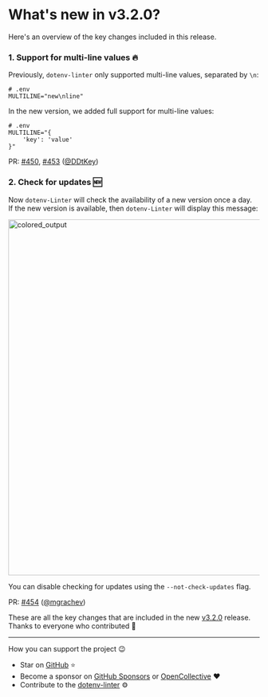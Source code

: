 # What's new in v3.2.0?

Here's an overview of the key changes included in this release.

### 1. Support for multi-line values 🔥

Previously, `dotenv-linter` only supported multi-line values, separated by `\n`: 

```
# .env
MULTILINE="new\nline"
```

In the new version, we added full support for multi-line values:

```
# .env
MULTILINE="{
    'key': 'value'
}"
```

PR: [#450](https://github.com/dotenv-linter/dotenv-linter/pull/450), [#453](https://github.com/dotenv-linter/dotenv-linter/pull/453) ([@DDtKey](https://github.com/DDtKey))

### 2. Check for updates 🆕

Now `dotenv-Linter` will check the availability of a new version once a day.<br/>
If the new version is available, then `dotenv-Linter` will display this message:

<img width="714" alt="colored_output" src="_assets/docs/whats_new/v320/check_for_updates.png">

You can disable checking for updates using the `--not-check-updates` flag.

PR: [#454](https://github.com/dotenv-linter/dotenv-linter/pull/454) ([@mgrachev](https://github.com/mgrachev))

These are all the key changes that are included in the new [v3.2.0](https://github.com/dotenv-linter/dotenv-linter/releases/tag/v3.2.0) release.<br/>
Thanks to everyone who contributed 🙏

---

How you can support the project 😉
* Star on [GitHub](https://github.com/dotenv-linter/dotenv-linter) ⭐️
* Become a sponsor on [GitHub Sponsors](https://github.com/sponsors/dotenv-linter) or [OpenCollective](https://opencollective.com/dotenv-linter) ❤️
* Contribute to the [dotenv-linter](https://github.com/dotenv-linter/dotenv-linter/blob/master/CONTRIBUTING.md) ⚙️ 
